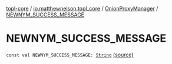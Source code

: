 [topl-core](../../index.md) / [io.matthewnelson.topl_core](../index.md) / [OnionProxyManager](index.md) / [NEWNYM_SUCCESS_MESSAGE](./-n-e-w-n-y-m_-s-u-c-c-e-s-s_-m-e-s-s-a-g-e.md)

# NEWNYM_SUCCESS_MESSAGE

`const val NEWNYM_SUCCESS_MESSAGE: `[`String`](https://kotlinlang.org/api/latest/jvm/stdlib/kotlin/-string/index.html) [(source)](https://github.com/05nelsonm/TorOnionProxyLibrary-Android/blob/master/topl-core/src/main/java/io/matthewnelson/topl_core/OnionProxyManager.kt#L195)